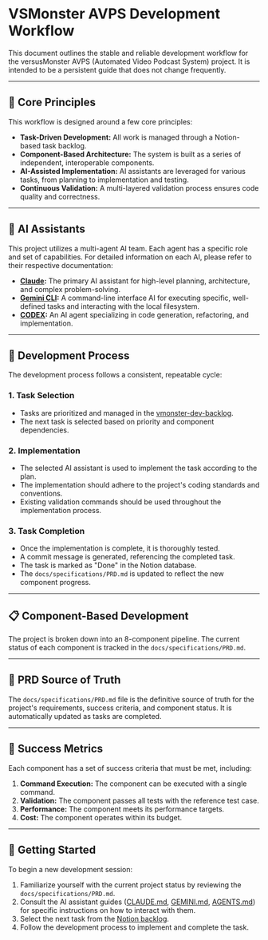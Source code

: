 # VSMonster AVPS Development Workflow

This document outlines the stable and reliable development workflow for the versusMonster AVPS (Automated Video Podcast System) project. It is intended to be a persistent guide that does not change frequently.

---

## 🎯 Core Principles

This workflow is designed around a few core principles:

*   **Task-Driven Development:** All work is managed through a Notion-based task backlog.
*   **Component-Based Architecture:** The system is built as a series of independent, interoperable components.
*   **AI-Assisted Implementation:** AI assistants are leveraged for various tasks, from planning to implementation and testing.
*   **Continuous Validation:** A multi-layered validation process ensures code quality and correctness.

---

## 🤖 AI Assistants

This project utilizes a multi-agent AI team. Each agent has a specific role and set of capabilities. For detailed information on each AI, please refer to their respective documentation:

*   **[Claude](CLAUDE.md):** The primary AI assistant for high-level planning, architecture, and complex problem-solving.
*   **[Gemini CLI](GEMINI.md):** A command-line interface AI for executing specific, well-defined tasks and interacting with the local filesystem.
*   **[CODEX](AGENTS.md):** An AI agent specializing in code generation, refactoring, and implementation.

---

## 🔄 Development Process

The development process follows a consistent, repeatable cycle:

### 1. Task Selection

*   Tasks are prioritized and managed in the [vmonster-dev-backlog](https://www.notion.so/22f859c6e596800786c6c1df9f865855).
*   The next task is selected based on priority and component dependencies.

### 2. Implementation

*   The selected AI assistant is used to implement the task according to the plan.
*   The implementation should adhere to the project's coding standards and conventions.
*   Existing validation commands should be used throughout the implementation process.

### 3. Task Completion

*   Once the implementation is complete, it is thoroughly tested.
*   A commit message is generated, referencing the completed task.
*   The task is marked as "Done" in the Notion database.
*   The `docs/specifications/PRD.md` is updated to reflect the new component progress.

---

## 📋 Component-Based Development

The project is broken down into an 8-component pipeline. The current status of each component is tracked in the `docs/specifications/PRD.md`.

---

## 📝 PRD Source of Truth

The `docs/specifications/PRD.md` file is the definitive source of truth for the project's requirements, success criteria, and component status. It is automatically updated as tasks are completed.

---

## 🎯 Success Metrics

Each component has a set of success criteria that must be met, including:

1.  **Command Execution:** The component can be executed with a single command.
2.  **Validation:** The component passes all tests with the reference test case.
3.  **Performance:** The component meets its performance targets.
4.  **Cost:** The component operates within its budget.

---

## 🚀 Getting Started

To begin a new development session:

1.  Familiarize yourself with the current project status by reviewing the `docs/specifications/PRD.md`.
2.  Consult the AI assistant guides ([CLAUDE.md](CLAUDE.md), [GEMINI.md](GEMINI.md), [AGENTS.md](AGENTS.md)) for specific instructions on how to interact with them.
3.  Select the next task from the [Notion backlog](https://www.notion.so/22f859c6e596800786c6c1df9f865855).
4.  Follow the development process to implement and complete the task.